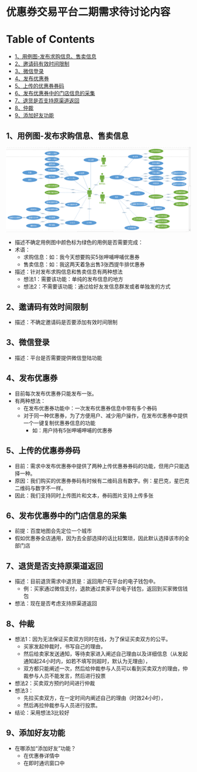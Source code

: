 # 优惠券交易平台二期需求待讨论内容

[TOC]:#

# Table of Contents
- [1、用例图-发布求购信息、售卖信息](#1用例图-发布求购信息售卖信息)
- [2、邀请码有效时间限制](#2邀请码有效时间限制)
- [3、微信登录](#3微信登录)
- [4、发布优惠券](#4发布优惠券)
- [5、上传的优惠券券码](#5上传的优惠券券码)
- [6、发布优惠券中的门店信息的采集](#6发布优惠券中的门店信息的采集)
- [7、退货是否支持原渠道返回](#7退货是否支持原渠道返回)
- [8、仲裁](#8仲裁)
- [9、添加好友功能](#9添加好友功能)

## 1、用例图-发布求购信息、售卖信息
![用例图](/doc/map/coupon-trand-use-case-map10.png)
- 描述不确定用例图中颜色标为绿色的用例是否需要完成：
- 术语：
  - 求购信息：如：我今天想要购买5张呷哺呷哺优惠券
  - 售卖信息：如：我这两天着急出售3张西提牛排优惠券
- 描述：针对发布求购信息和售卖信息有两种想法
  - 想法1：需要该功能：单纯的发布信息的地方
  - 想法2：不需要该功能：通过给好友发信息群发或者单独发的方式

## 2、邀请码有效时间限制
- 描述：不确定邀请码是否要添加有效时间限制

## 3、微信登录
- 描述：平台是否需要提供微信登陆功能

## 4、发布优惠券
- 目前每次发布优惠券只能发布一张。
- 有两种想法：
  - 在发布优惠券功能中：一次发布优惠券信息中带有多个券码
  - 对于同一种优惠券，为了方便用户、减少用户操作，在发布优惠券中提供一个一键复制优惠券信息的功能
    - 如：用户持有5张呷哺呷哺的优惠券

## 5、上传的优惠券券码
- 目前：需求中发布优惠券中提供了两种上传优惠券券码的功能，但用户只能选择一种。
- 原因：我们购买的优惠券券码有时候有二维码且有数字。例：星巴克，星巴克二维码与数字不一样。
- 因此：我们支持同时上传图片和文本，券码图片支持上传多张

## 6、发布优惠券中的门店信息的采集
- 前提：百度地图会先定位一个城市
- 假如优惠券全店通用，因为去全部选择的话比较繁琐，因此默认选择该市的全部门店

## 7、退货是否支持原渠道返回
- 描述：目前退货需求中退货是：返回用户在平台的电子钱包中。
  - 例：买家通过微信支付，退款通过卖家平台电子钱包，返回到买家微信钱包
- 想法：现在是否考虑支持原渠道返回

## 8、仲裁
- 想法1：因为无法保证买卖双方同时在线，为了保证买卖双方的公平。
  - 买家发起仲裁时，书写自己的理由，
  - 然后给卖家发送通知，等待卖家进入阐述自己理由以及详细信息（从发起通知起24小时内，如若不填写则超时，默认为无理由），
  - 双方都只能阐述一次，然后给仲裁参与人员可以看到买卖双方的理由，仲裁参与人员不能发言，然后进行投票
- 想法2：买卖双方预约时间进行仲裁
- 想法3：
  - 先拉买卖双方，在一定时间内阐述自己的理由（时效24小时），
  - 然后再拉仲裁参与人员进行投票。
- 结论：采用想法3比较好

## 9、添加好友功能
- 在哪添加“添加好友”功能？
  - 在优惠券详情中
  - 在即时通讯窗口中

